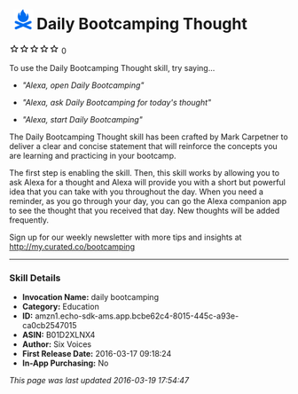 # &nbsp;<img src="app_icon" alt="Daily Bootcamping Thought icon" width="36"> Daily Bootcamping Thought
![0 stars](../../../images/ic_star_border_black_18dp_1x.png)![0 stars](../../../images/ic_star_border_black_18dp_1x.png)![0 stars](../../../images/ic_star_border_black_18dp_1x.png)![0 stars](../../../images/ic_star_border_black_18dp_1x.png)![0 stars](../../../images/ic_star_border_black_18dp_1x.png) 0

To use the Daily Bootcamping Thought skill, try saying...

* *"Alexa, open Daily Bootcamping"*

* *"Alexa, ask Daily Bootcamping for today's thought"*

* *"Alexa, start Daily Bootcamping"*

The Daily Bootcamping Thought skill has been crafted by Mark Carpetner to deliver a clear and concise statement that will reinforce the concepts you are learning and practicing in your bootcamp.

The first step is enabling the skill. Then, this skill works by allowing you to ask Alexa for a thought and Alexa will provide you with a short but powerful idea that you can take with you throughout the day. When you need a reminder, as you go through your day, you can go the Alexa companion app to see the thought that you received that day. New thoughts will be added frequently.

Sign up for our weekly newsletter with more tips and insights at http://my.curated.co/bootcamping

***

### Skill Details

* **Invocation Name:** daily bootcamping
* **Category:** Education
* **ID:** amzn1.echo-sdk-ams.app.bcbe62c4-8015-445c-a93e-ca0cb2547015
* **ASIN:** B01D2XLNX4
* **Author:** Six Voices
* **First Release Date:** 2016-03-17 09:18:24
* **In-App Purchasing:** No

*This page was last updated 2016-03-19 17:54:47*
